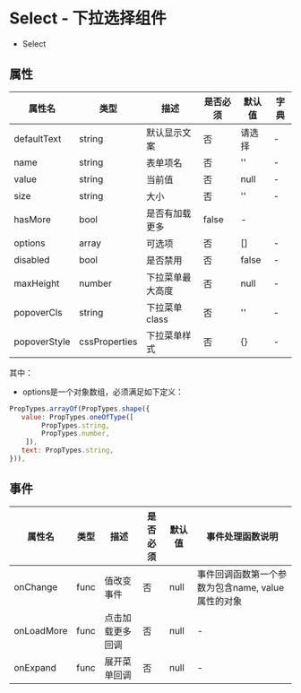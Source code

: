 # Select - 下拉选择组件


* Select

## 属性

属性名 | 类型 | 描述 | 是否必须 | 默认值 | 字典 |  
------- | ------- | ------- | ------- | ------- | ------- |
defaultText | string | 默认显示文案 | 否 | 请选择 | - |
name | string | 表单项名 | 否 | '' | - |
value | string | 当前值 | 否 | null | - |
size | string | 大小 | 否 | '' | - |
hasMore | bool | 是否有加载更多 | false | - |
options | array | 可选项 | 否 | [] | - |
disabled | bool | 是否禁用 | 否 | false | - |
maxHeight | number | 下拉菜单最大高度 | 否 | null | - |
popoverCls | string | 下拉菜单 class | 否 | '' | - |
popoverStyle | cssProperties | 下拉菜单样式 | 否 | {} | - | 

其中：
* options是一个对象数组，必须满足如下定义：
```js
PropTypes.arrayOf(PropTypes.shape({
   value: PropTypes.oneOfType([
	    PropTypes.string,
	    PropTypes.number,
	]),
   text: PropTypes.string,
})),
```

## 事件
属性名 | 类型 | 描述 | 是否必须 | 默认值 | 事件处理函数说明 |  
------- | ------- | ------- | ------- | ------- | ------- |
onChange | func | 值改变事件 | 否 | null | 事件回调函数第一个参数为包含name, value 属性的对象 |
onLoadMore | func | 点击加载更多回调 | 否 | null | - |
onExpand | func | 展开菜单回调 | 否 | null | - |


